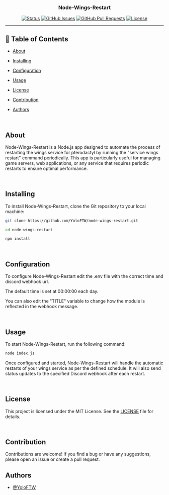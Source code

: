 <h3 align="center">Node-Wings-Restart</h3>

<div align="center">

[![Status](https://img.shields.io/badge/status-active-success.svg)]()
[![GitHub Issues](https://img.shields.io/github/issues/YoloFTW/Node-Wings-Restart.svg)](https://github.com/YoloFTW/Node-Wings-Restart/issues)
[![GitHub Pull Requests](https://img.shields.io/github/issues-pr/YoloFTW/Node-Wings-Restart.svg)](https://github.com/YoloFTW/Node-Wings-Restart/pulls)
[![License](https://img.shields.io/badge/license-MIT-blue.svg)](/LICENSE)

</div>

---

## 📝 Table of Contents

- [About](#about)

- [Installing](#installing)

- [Configuration](#Configuration)

- [Usage](#usage)

- [License](#License)

- [Contribution](#Contribution)

- [Authors](#authors)

</br>

## About <a name = "about"></a>

Node-Wings-Restart is a Node.js app designed to automate the process of restarting the wings service for pterodactyl by running the "service wings restart" command periodically. This app is particularly useful for managing game servers, web applications, or any service that requires periodic restarts to ensure optimal performance.

</br>

## Installing <a name="installing"></a>

To install Node-Wings-Restart, clone the Git repository to your local machine:

```bash
git clone https://github.com/YoloFTW/node-wings-restart.git

cd node-wings-restart

npm install
```

</br>


## Configuration <a name="Configuration"></a>

To configure Node-Wings-Restart edit the .env file with the correct time and discord webhook url.

The default time is set at 00:00:00 each day.

You can also edit the "TITLE" variable to change how the module is reflected in the webhook message.

</br>


## Usage <a name="usage"></a>

To start Node-Wings-Restart, run the following command:

```bash
node index.js
```

Once configured and started, Node-Wings-Restart will handle the automatic restarts of your wings service as per the defined schedule. It will also send status updates to the specified Discord webhook after each restart.

</br>

## License <a name="License"></a>
This project is licensed under the MIT License. See the [LICENSE](/LICENSE) file for details.

</br>

## Contribution <a name="Contribution"></a>

Contributions are welcome! If you find a bug or have any suggestions, please open an issue or create a pull request.

## Authors <a name = "authors"></a>

- [@YoloFTW](https://github.com/YoloFTW)